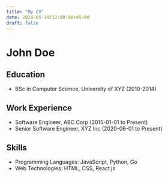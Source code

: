 ```yaml
---
title: "My CV"
date: 2024-05-19T12:00:00+05:00
draft: false
---
```


# John Doe

## Education
- BSc in Computer Science, University of XYZ (2010-2014)

## Work Experience
- Software Engineer, ABC Corp (2015-01-01 to Present)
- Senior Software Engineer, XYZ Inc (2020-06-01 to Present)

## Skills
- Programming Languages: JavaScript, Python, Go
- Web Technologies: HTML, CSS, React.js